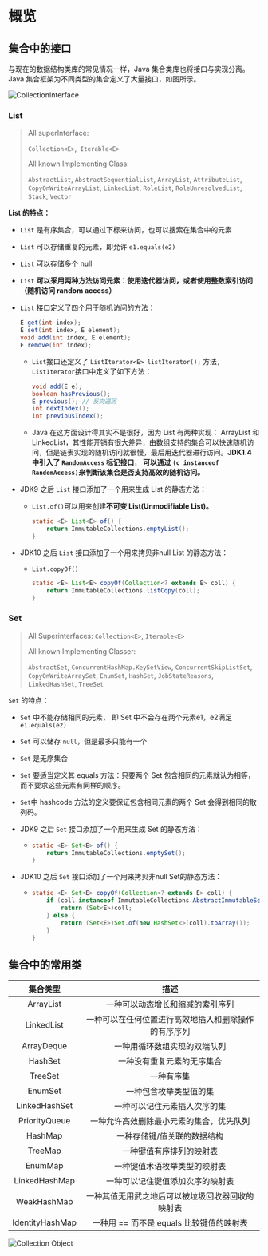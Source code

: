 # 概览

## 集合中的接口

与现在的数据结构类库的常见情况一样，Java 集合类库也将接口与实现分离。Java 集合框架为不同类型的集合定义了大量接口，如图所示。

![CollectionInterface](https://blog-1300663127.cos.ap-shanghai.myqcloud.com/BackEnd_Notes/CollectionInterface.png)

### List

> All superInterface:
>
> `Collection<E>`,` Iterable<E>`
>
> All known Implementing Class:
>
> `AbstractList`, `AbstractSequentialList`, `ArrayList`, `AttributeList`, `CopyOnWriteArrayList`, `LinkedList`, `RoleList`, `RoleUnresolvedList`, `Stack`, `Vector`

**List 的特点：**

- `List` 是有序集合，可以通过下标来访问，也可以搜索在集合中的元素

- `List` 可以存储重复的元素，即允许 `e1.equals(e2)`

- `List` 可以存储多个 null

- `List` **可以采用两种方法访问元素：使用迭代器访问，或者使用整数索引访问（随机访问 random access）**

- `List` 接口定义了四个用于随机访问的方法：	

  ```java
  E get(int index);
  E set(int index, E element);
  void add(int index, E element);
  E remove(int index);
  ```

  - `List`接口还定义了 `ListIterator<E> listIterator();` 方法，` ListIterator `接口中定义了如下方法：

    ```java
    void add(E e);
    boolean hasPrevious();
    E previous(); // 反向遍历
    int nextIndex();
    int previousIndex();
    ```

  - Java 在这方面设计得其实不是很好，因为 List 有两种实现： ArrayList 和 LinkedList，其性能开销有很大差异，由数组支持的集合可以快速随机访问，但是链表实现的随机访问就很慢，最后用迭代器进行访问。**JDK1.4 中引入了 `RandomAccess` 标记接口**， **可以通过 `(c instanceof RandomAccess)`来判断该集合是否支持高效的随机访问。**

- JDK9 之后 `List` 接口添加了一个用来生成 List 的静态方法：

  - `List.of()`可以用来创建**不可变 List(Unmodifiable List)。**

    ```java
    static <E> List<E> of() {
        return ImmutableCollections.emptyList();
    }
    ```

- JDK10 之后 `List` 接口添加了一个用来拷贝非null List 的静态方法：

  - `List.copyOf()`

    ```java
    static <E> List<E> copyOf(Collection<? extends E> coll) {
        return ImmutableCollections.listCopy(coll);
    }
    ```

### Set

> All Superinterfaces:
> `Collection<E>`, `Iterable<E>`
>
> All known Implementing Classer:
>
> `AbstractSet`, `ConcurrentHashMap.KeySetView`, `ConcurrentSkipListSet`, `CopyOnWriteArraySet`, `EnumSet`, `HashSet`, `JobStateReasons`, `LinkedHashSet`, `TreeSet`

`Set` 的特点：

- `Set` 中不能存储相同的元素， 即 Set 中不会存在两个元素e1，e2满足 `e1.equals(e2)`
- `Set` 可以储存 `null`，但是最多只能有一个
- `Set` 是无序集合

- `Set` 要适当定义其 equals 方法：只要两个 Set 包含相同的元素就认为相等，而不要求这些元素有同样的顺序。

- `Set`中 hashcode 方法的定义要保证包含相同元素的两个 Set 会得到相同的散列码。

- JDK9 之后 `Set` 接口添加了一个用来生成 Set 的静态方法：

  - ```java
    static <E> Set<E> of() {
        return ImmutableCollections.emptySet();
    }
    ```

- JDK10 之后 `Set` 接口添加了一个用来拷贝非null Set的静态方法：

  - ```java
    static <E> Set<E> copyOf(Collection<? extends E> coll) {
        if (coll instanceof ImmutableCollections.AbstractImmutableSet) {
            return (Set<E>)coll;
        } else {
            return (Set<E>)Set.of(new HashSet<>(coll).toArray());
        }
    }
    ```

## 集合中的常用类

|    集合类型     |                         描述                         |
| :-------------: | :--------------------------------------------------: |
|    ArrayList    |           一种可以动态增长和缩减的索引序列           |
|   LinkedList    | 一种可以在任何位置进行高效地插入和删除操作的有序序列 |
|   ArrayDeque    |             一种用循环数组实现的双端队列             |
|     HashSet     |              一种没有重复元素的无序集合              |
|     TreeSet     |                      一种有序集                      |
|     EnumSet     |                一种包含枚举类型值的集                |
|  LinkedHashSet  |             一种可以记住元素插入次序的集             |
|  PriorityQueue  |       一种允许高效删除最小元素的集合，优先队列       |
|     HashMap     |             一种存储键/值关联的数据结构              |
|     TreeMap     |               一种键值有序排列的映射表               |
|     EnumMap     |             一种键值术语枚举类型的映射表             |
|  LinkedHashMap  |           一种可以记住键值添加次序的映射表           |
|   WeakHashMap   |   一种其值无用武之地后可以被垃圾回收器回收的映射表   |
| IdentityHashMap |       一种用 == 而不是 equals 比较键值的映射表       |

![Collection Object](https://blog-1300663127.cos.ap-shanghai.myqcloud.com/BackEnd_Notes/CollectionObject.png)

